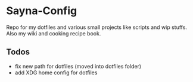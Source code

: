 # Sayna-Config
Repo for my dotfiles and various small projects like scripts and wip stuffs.\
Also my wiki and cooking recipe book.

## Todos
- fix new path for dotfiles (moved into dotfiles folder)
- add XDG home config for dotfiles
